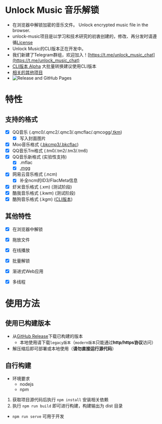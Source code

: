 # Unlock Music 音乐解锁
- 在浏览器中解锁加密的音乐文件。 Unlock encrypted music file in the browser. 
- unlock-music项目是以学习和技术研究的初衷创建的，修改、再分发时请遵循[License](https://github.com/ix64/unlock-music/blob/master/LICENSE)
- Unlock Music的CLI版本正在开发中。
- 我们新建了Telegram群组，欢迎加入！[https://t.me/unlock_music_chat](https://t.me/unlock_music_chat)
- [CLI版本 Alpha](https://github.com/unlock-music/cli) 大批量转换建议使用CLI版本
- [相关的其他项目](https://github.com/ix64/unlock-music/wiki/%E5%92%8CUnlockMusic%E7%9B%B8%E5%85%B3%E7%9A%84%E9%A1%B9%E7%9B%AE)    
- ![Release and GitHub Pages](https://github.com/ix64/unlock-music/workflows/Release%20and%20GitHub%20Pages/badge.svg)

# 特性
## 支持的格式
- [x] QQ音乐 (.qmc0/.qmc2/.qmc3/.qmcflac/.qmcogg/[.tkm](https://github.com/ix64/unlock-music/issues/9))
    - [x] 写入封面图片
- [x] Moo音乐格式 ([.bkcmp3/.bkcflac](https://github.com/ix64/unlock-music/issues/11))
- [x] QQ音乐Tm格式 (.tm0/.tm2/.tm3/.tm6)
- [x] QQ音乐新格式 (实验性支持)
    - [x] .mflac 
    - [x] [.mgg](https://github.com/ix64/unlock-music/issues/3)
- [x] 网易云音乐格式 (.ncm)
    - [x] 补全ncm的ID3/FlacMeta信息
- [x] 虾米音乐格式 (.xm) (测试阶段)
- [x] 酷我音乐格式 (.kwm) (测试阶段)
- [x] 酷狗音乐格式 (.kgm) ([CLI版本](https://github.com/ix64/unlock-music/wiki/%E5%85%B6%E4%BB%96%E9%9F%B3%E4%B9%90%E6%A0%BC%E5%BC%8F%E5%B7%A5%E5%85%B7#%E9%85%B7%E7%8B%97%E9%9F%B3%E4%B9%90-kgmvpr%E8%A7%A3%E9%94%81%E5%B7%A5%E5%85%B7))

## 其他特性
- [x] 在浏览器中解锁
- [x] 拖放文件
- [x] 在线播放
- [x] 批量解锁
- [x] 渐进式Web应用
- [x] 多线程 


# 使用方法
## 使用已构建版本
- 从[GitHub Release](https://github.com/ix64/unlock-music/releases/latest)下载已构建的版本
    - 本地使用请下载`legacy版本`（`modern版本`只能通过**http/https协议**访问）
- 解压缩后即可部署或本地使用（**请勿直接运行源代码**）

## 自行构建
- 环境要求 
    - nodejs
    - npm
1. 获取项目源代码后执行 `npm install` 安装相关依赖
2. 执行 `npm run build` 即可进行构建，构建输出为 dist 目录
- `npm run serve` 可用于开发
